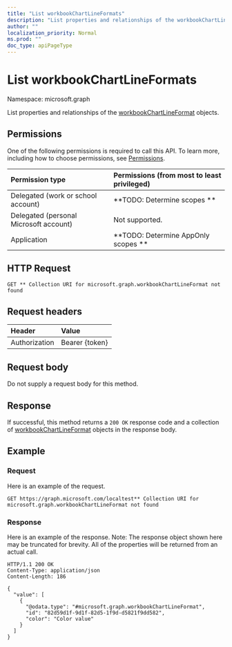 ```yaml
---
title: "List workbookChartLineFormats"
description: "List properties and relationships of the workbookChartLineFormat objects."
author: ""
localization_priority: Normal
ms.prod: ""
doc_type: apiPageType
---
```


# List workbookChartLineFormats

Namespace: microsoft.graph

List properties and relationships of the [workbookChartLineFormat](../resources/workbookchartlineformat.md) objects.

## Permissions
One of the following permissions is required to call this API. To learn more, including how to choose permissions, see [Permissions](/concepts/permissions-reference.md).

|Permission type|Permissions (from most to least privileged)|
|:---|:---|
|Delegated (work or school account)|**TODO: Determine scopes **|
|Delegated (personal Microsoft account)|Not supported.|
|Application|**TODO: Determine AppOnly scopes **|

## HTTP Request
<!-- {
  "blockType": "ignored"
}
-->
``` http
GET ** Collection URI for microsoft.graph.workbookChartLineFormat not found
```

## Request headers
|Header|Value|
|:---|:---|
|Authorization|Bearer {token}|

## Request body
Do not supply a request body for this method.

## Response
If successful, this method returns a `200 OK` response code and a collection of [workbookChartLineFormat](../resources/workbookchartlineformat.md) objects in the response body.

## Example

### Request
Here is an example of the request.
<!-- {
  "blockType": "request",
  "name": "get_workbookchartlineformat"
}
-->
``` http
GET https://graph.microsoft.com/localtest** Collection URI for microsoft.graph.workbookChartLineFormat not found
```

### Response
Here is an example of the response. Note: The response object shown here may be truncated for brevity. All of the properties will be returned from an actual call.
<!-- {
  "blockType": "response",
  "truncated": true,
  "@odata.type": "collection(microsoft.graph.workbookchartlineformat)"
}
-->
``` http
HTTP/1.1 200 OK
Content-Type: application/json
Content-Length: 186

{
  "value": [
    {
      "@odata.type": "#microsoft.graph.workbookChartLineFormat",
      "id": "82d59d1f-9d1f-82d5-1f9d-d5821f9dd582",
      "color": "Color value"
    }
  ]
}
```

